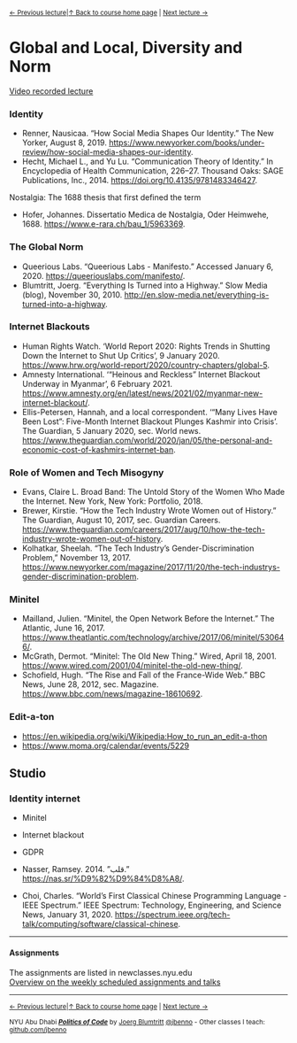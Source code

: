 <sup>[&larr; Previous lecture](/files/06.md)|[&uarr; Back to course home page](/README.md) | [Next lecture &rarr;](/files/08.md)</sup>  

# Global and Local, Diversity and Norm
[Video recorded lecture](https://youtu.be/YXxfhhwwkRg)  


### Identity
- Renner, Nausicaa. “How Social Media Shapes Our Identity.” The New Yorker, August 8, 2019. https://www.newyorker.com/books/under-review/how-social-media-shapes-our-identity.
- Hecht, Michael L., and Yu Lu. “Communication Theory of Identity.” In Encyclopedia of Health Communication, 226–27. Thousand Oaks: SAGE Publications, Inc., 2014. https://doi.org/10.4135/9781483346427.  
  
Nostalgia: The 1688 thesis that first defined the term
- Hofer, Johannes. Dissertatio Medica de Nostalgia, Oder Heimwehe, 1688. https://www.e-rara.ch/bau_1/5963369.

### The Global Norm
- Queerious Labs. “Queerious Labs - Manifesto.” Accessed January 6, 2020. https://queeriouslabs.com/manifesto/. 
- Blumtritt, Joerg. “Everything Is Turned into a Highway.” Slow Media (blog), November 30, 2010. http://en.slow-media.net/everything-is-turned-into-a-highway.

### Internet Blackouts
- Human Rights Watch. ‘World Report 2020: Rights Trends in Shutting Down the Internet to Shut Up Critics’, 9 January 2020. https://www.hrw.org/world-report/2020/country-chapters/global-5.
- Amnesty International. ‘“Heinous and Reckless” Internet Blackout Underway in Myanmar’, 6 February 2021. https://www.amnesty.org/en/latest/news/2021/02/myanmar-new-internet-blackout/.
- Ellis-Petersen, Hannah, and a local correspondent. ‘“Many Lives Have Been Lost”: Five-Month Internet Blackout Plunges Kashmir into Crisis’. The Guardian, 5 January 2020, sec. World news. https://www.theguardian.com/world/2020/jan/05/the-personal-and-economic-cost-of-kashmirs-internet-ban.


### Role of Women and Tech Misogyny
- Evans, Claire L. Broad Band: The Untold Story of the Women Who Made the Internet. New York, New York: Portfolio, 2018.
- Brewer, Kirstie. “How the Tech Industry Wrote Women out of History.” The Guardian, August 10, 2017, sec. Guardian Careers. https://www.theguardian.com/careers/2017/aug/10/how-the-tech-industry-wrote-women-out-of-history.
- Kolhatkar, Sheelah. “The Tech Industry’s Gender-Discrimination Problem,” November 13, 2017. https://www.newyorker.com/magazine/2017/11/20/the-tech-industrys-gender-discrimination-problem.

### Minitel
- Mailland, Julien. “Minitel, the Open Network Before the Internet.” The Atlantic, June 16, 2017. https://www.theatlantic.com/technology/archive/2017/06/minitel/530646/.
- McGrath, Dermot. “Minitel: The Old New Thing.” Wired, April 18, 2001. https://www.wired.com/2001/04/minitel-the-old-new-thing/.
- Schofield, Hugh. “The Rise and Fall of the France-Wide Web.” BBC News, June 28, 2012, sec. Magazine. https://www.bbc.com/news/magazine-18610692.

### Edit-a-ton
- https://en.wikipedia.org/wiki/Wikipedia:How_to_run_an_edit-a-thon
- https://www.moma.org/calendar/events/5229

## Studio
### Identity internet
- Minitel
- Internet blackout
- GDPR

- Nasser, Ramsey. قلب” .2014.” https://nas.sr/%D9%82%D9%84%D8%A8/.
- Choi, Charles. “World’s First Classical Chinese Programming Language - IEEE Spectrum.” IEEE Spectrum: Technology, Engineering, and Science News, January 31, 2020. https://spectrum.ieee.org/tech-talk/computing/software/classical-chinese.

***

#### Assignments
The assignments are listed in newclasses.nyu.edu  
[Overview on the weekly scheduled assignments and talks](https://docs.google.com/spreadsheets/d/10sTVIMTuhJcucApQ2_A34UC9M1YQ270t3X0l6DZnmDw/edit?usp=sharing)


***
<sup>[&larr; Previous lecture](/files/06.md)|[&uarr; Back to course home page](/README.md) | [Next lecture &rarr;](/files/08.md)</sup>  
  
<sup>NYU Abu Dhabi ***[Politics of Code](/README.md)*** by [Joerg Blumtritt](https://jbenno.net) [@jbenno](https://twitter.com/jbenno) - Other classes I teach: [github.com/jbenno](https://github.com/jbenno/teaching/blob/master/README.md)</sup>
